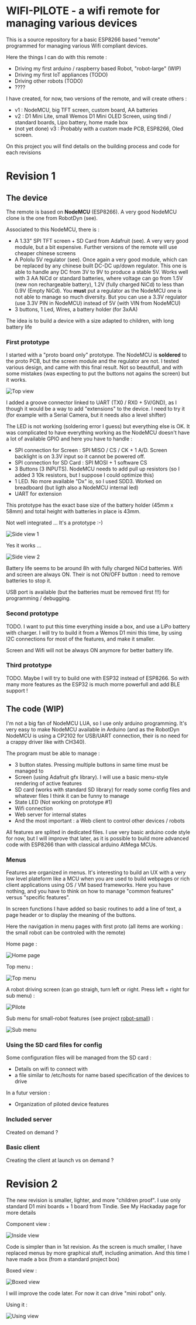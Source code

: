 # WIFI-PILOTE - a wifi remote for managing various devices

This is a source repository for a basic ESP8266 based "remote" programmed for managing various Wifi compliant devices.

Here the things I can do with this remote :
* Driving my first arduino / raspberry based Robot, "robot-large" (WIP)
* Driving my first IoT appliances (TODO)
* Driving other robots (TODO)
* ????

I have created, for now, two versions of the remote, and will create others : 

* v1 : NodeMCU, big TFT screen, custom board, AA batteries
* v2 : D1 Mini Lite, small Wemos D1 Mini OLED Screen, using tindi / standard boards, Lipo battery, home made box
* (not yet done) v3 : Probably with a custom made PCB, ESP8266, Oled screen. 

On this project you will find details on the building process and code for each revisions

# Revision 1

## The device

The remote is based on **NodeMCU** (ESP8266). A very good NodeMCU clone is the one from RobotDyn (see). 

Associated to this NodeMCU, there is :
* A 1.33" SPI TFT screen + SD Card from Adafruit (see). A very very good module, but a bit expensive. Further versions of the remote will use cheaper chinese screens
* A Pololu 5V regulator (see). Once again a very good module, which can be replaced by any chinese built DC-DC up/down regulator. This one is able to handle any DC from 3V to 9V to produce a stable 5V. Works well with 3 AA NiCd or standard batteries, where voltage can go from 1.5V (new non rechargeable battery), 1.2V (fully charged NiCd) to less than 0.9V (Empty NiCd). You **must** put a regulator as the NodeMCU one is not able to manage so much diversity. But you can use a 3.3V regulator (use 3.3V PIN in NodeMCU) instead of 5V (with VIN from NodeMCU)
* 3 buttons, 1 Led, Wires, a battery holder (for 3xAA)

The idea is to build a device with a size adapted to children, with long battery life

### First prototype

I started with a "proto board only" prototype. The NodeMCU is **soldered** to the proto PCB, but the screen module and the regulator are not. I tested various design, and came with this final result. Not so beautifull, and with some mistakes (was expecting to put the buttons not agains the screen) but it works.

![Top view](docs/proto_1_top.png?raw=true "Top view")

I added a groove connector linked to UART (TX0 / RX0 + 5V/GND), as I though it would be a way to add "extensions" to the device. I need to try it (for example with a Serial Camera, but it needs also a level shifter)

The LED is not working (soldering error I guess) but everything else is OK. It was complicated to have everything working as the NodeMCU doesn't have a lot of available GPIO and here you have to handle : 
* SPI connection for Screen : SPI MISO / CS / CK + 1 A/D. Screen backlight is on 3.3V input so it cannot be powered off.
* SPI connection for SD Card : SPI MOSI + 1 software CS
* 3 Buttons (3 INPUTS). NodeMCU needs to add pull up resistors (so I added 3 10k resistors, but I suppose I could optimize this)
* 1 LED. No more available "Dx" io, so I used SDD3. Worked on breadboard (but ligth also a NodeMCU internal led)
* UART for extension

This prototype has the exact base size of the battery holder (45mm x 58mm) and total height with batteries in place is 43mm. 

Not well integrated ... It's a prototype :-)

![Side view 1](docs/proto_1_hand.png?raw=true "Side view 1")

Yes it works ...

![Side view 2](docs/proto_1_side.png?raw=true "Side view 2")


Battery life seems to be around 8h with fully charged NiCd batteries. Wifi and screen are always ON. Their is not ON/OFF button : need to remove batteries to stop it.

USB port is available (but the batteries must be removed first !!!) for programming / debugging.

### Second prototype

TODO. I want to put this time everything inside a box, and use a LiPo battery with charger. I will try to build it from a Wemos D1 mini this time, by using I2C connections for most of the features, and make it smaller. 

Screen and Wifi will not be always ON anymore for better battery life.

### Third prototype

TODO. Maybe I will try to build one with ESP32 instead of ESP8266. So with many more features as the ESP32 is much morre powerfull and add BLE support !

## The code (WIP)

I'm not a big fan of NodeMCU LUA, so I use only arduino programming. It's very easy to make NodeMCU available in Arduino (and as the RobotDyn NodeMCU is using a CP2102 for USB/UART connection, their is no need for a crappy driver like with CH340).

The program must be able to manage :
* 3 button states. Pressing multiple buttons in same time must be managed to
* Screen (using Adafruit gfx library). I will use a basic menu-style rendering of active features
* SD card (works with standard SD library) for ready some config files and whatever files I think it can be funny to manage
* State LED (Not working on prototype #1)
* Wifi connection
* Web server for internal states
* And the most important : a Web client to control other devices / robots

All features are splited in dedicated files. I use very basic arduino code style for now, but I will improve that later, as it is possible to build more advanced code with ESP8266 than with classical arduino AtMega MCUs. 

### Menus

Features are organized in menus. It's interesting to build an UX with a very low level plateform like a MCU when you are used to build webpages or rich client applications using OS / VM based frameworks. Here you have nothing, and you have to think on how to manage "common features" versus "specific features".

In screen functions I have added so basic routines to add a line of text, a page header or to display the meaning of the buttons. 

Here the navigation in menu pages with first proto (all items are working : the small robot can be controled with the remote)

Home page :

![Home page](docs/menu1.png?raw=true "Home page")

Top menu :

![Top menu](docs/menu2.png?raw=true "Top menu")

A robot driving screen (can go straigh, turn left or right. Press left + right for sub menu) :

![Pilote](docs/menu3.png?raw=true "Pilote")

Sub menu for small-robot features (see project [robot-small](https://github.com/manuito/robot-small)) :

![Sub menu](docs/menu4.png?raw=true "Sub menu")

### Using the SD card files for config

Some configuration files will be managed from the SD card :
* Details on wifi to connect with
* a file similar to /etc/hosts for name based specification of the devices to drive

In a futur version :
* Organization of piloted device features

### Included server

Created on demand ?

### Basic client

Creating the client at launch vs on demand ?

# Revision 2

The new revision is smaller, lighter, and more "children proof". I use only standard D1 mini boards + 1 board from Tindie. 
See My Hackaday page for more details

Component view :

![Inside view](docs/proto_2_inside.png?raw=true "Inside view")

Code is simpler than in 1st revision. As the screen is much smaller, I have replaced menus by more graphical stuff, including animation. And this time I have made a box (from a standard project box)

Boxed view :

![Boxed view](docs/proto_2_on.png?raw=true "Boxed view")


I will improve the code later. For now it can drive "mini robot" only.

Using it :

![Using view](docs/proto_2_using.png?raw=true "Using view")

